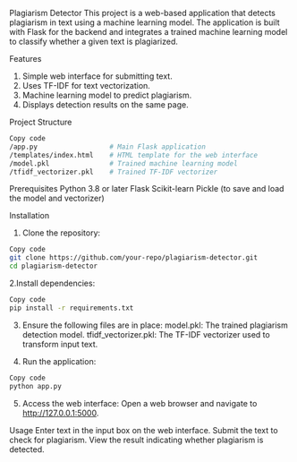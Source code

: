 Plagiarism Detector
This project is a web-based application that detects plagiarism in text using a machine learning model. The application is built with Flask for the backend and integrates a trained machine learning model to classify whether a given text is plagiarized.

Features
1. Simple web interface for submitting text.
2. Uses TF-IDF for text vectorization.
3. Machine learning model to predict plagiarism.
4. Displays detection results on the same page.

Project Structure
```bash
Copy code
/app.py                  # Main Flask application
/templates/index.html    # HTML template for the web interface
/model.pkl               # Trained machine learning model
/tfidf_vectorizer.pkl    # Trained TF-IDF vectorizer
```

Prerequisites
Python 3.8 or later
Flask
Scikit-learn
Pickle (to save and load the model and vectorizer)

Installation
1. Clone the repository:

```bash
Copy code
git clone https://github.com/your-repo/plagiarism-detector.git
cd plagiarism-detector
```

2.Install dependencies:

```bash
Copy code
pip install -r requirements.txt
```

3. Ensure the following files are in place:
model.pkl: The trained plagiarism detection model.
tfidf_vectorizer.pkl: The TF-IDF vectorizer used to transform input text.

4. Run the application:

```bash
Copy code
python app.py
```
5. Access the web interface: Open a web browser and navigate to http://127.0.0.1:5000.

Usage
Enter text in the input box on the web interface.
Submit the text to check for plagiarism.
View the result indicating whether plagiarism is detected.
